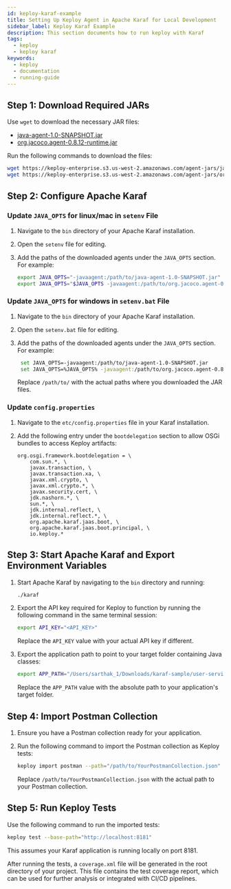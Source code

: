 ```yaml
---
id: keploy-karaf-example
title: Setting Up Keploy Agent in Apache Karaf for Local Development
sidebar_label: Keploy Karaf Example
description: This section documents how to run keploy with Karaf
tags:
  - keploy
  - keploy karaf
keywords:
  - keploy
  - documentation
  - running-guide
---
```


## Step 1: Download Required JARs

Use `wget` to download the necessary JAR files:

- [java-agent-1.0-SNAPSHOT.jar](https://keploy-enterprise.s3.us-west-2.amazonaws.com/agent-jars/java-agent-1.0-SNAPSHOT.jar)
- [org.jacoco.agent-0.8.12-runtime.jar](https://keploy-enterprise.s3.us-west-2.amazonaws.com/agent-jars/org.jacoco.agent-0.8.12-runtime.jar)

Run the following commands to download the files:

```bash
wget https://keploy-enterprise.s3.us-west-2.amazonaws.com/agent-jars/java-agent-1.0-SNAPSHOT.jar
wget https://keploy-enterprise.s3.us-west-2.amazonaws.com/agent-jars/org.jacoco.agent-0.8.12-runtime.jar
```

## Step 2: Configure Apache Karaf

### Update `JAVA_OPTS` for linux/mac in `setenv` File

1. Navigate to the `bin` directory of your Apache Karaf installation.
2. Open the `setenv` file for editing.
3. Add the paths of the downloaded agents under the `JAVA_OPTS` section. For example:

   ```bash
   export JAVA_OPTS="-javaagent:/path/to/java-agent-1.0-SNAPSHOT.jar"
   export JAVA_OPTS="$JAVA_OPTS -javaagent:/path/to/org.jacoco.agent-0.8.12-runtime.jar=address=*,port=36320,destfile=jacoco-it.exec,output=tcpserver"
   ```

### Update `JAVA_OPTS` for windows in `setenv.bat` File

1. Navigate to the `bin` directory of your Apache Karaf installation.
2. Open the `setenv.bat` file for editing.
3. Add the paths of the downloaded agents under the `JAVA_OPTS` section. For example:

   ```bash
    set JAVA_OPTS=-javaagent:/path/to/java-agent-1.0-SNAPSHOT.jar
    set JAVA_OPTS=%JAVA_OPTS% -javaagent:/path/to/org.jacoco.agent-0.8.12-runtime.jar=address=*,port=36320,destfile=jacoco-it.exec,output=tcpserver
   ```

   Replace `/path/to/` with the actual paths where you downloaded the JAR files.

### Update `config.properties`

1. Navigate to the `etc/config.properties` file in your Karaf installation.
2. Add the following entry under the `bootdelegation` section to allow OSGi bundles to access Keploy artifacts:

   ```properties
   org.osgi.framework.bootdelegation = \
       com.sun.*, \
       javax.transaction, \
       javax.transaction.xa, \
       javax.xml.crypto, \
       javax.xml.crypto.*, \
       javax.security.cert, \
       jdk.nashorn.*, \
       sun.*, \
       jdk.internal.reflect, \
       jdk.internal.reflect.*, \
       org.apache.karaf.jaas.boot, \
       org.apache.karaf.jaas.boot.principal, \
       io.keploy.*
   ```

## Step 3: Start Apache Karaf and Export Environment Variables

1. Start Apache Karaf by navigating to the `bin` directory and running:

   ```bash
   ./karaf
   ```

2. Export the API key required for Keploy to function by running the following command in the same terminal session:

   ```bash
   export API_KEY="<API_KEY>"
   ```

   Replace the `API_KEY` value with your actual API key if different.

3. Export the application path to point to your target folder containing Java classes:

   ```bash
   export APP_PATH="/Users/sarthak_1/Downloads/karaf-sample/user-service"
   ```

   Replace the `APP_PATH` value with the absolute path to your application's target folder.

## Step 4: Import Postman Collection

1. Ensure you have a Postman collection ready for your application.
2. Run the following command to import the Postman collection as Keploy tests:

   ```bash
   keploy import postman --path="/path/to/YourPostmanCollection.json"
   ```

   Replace `/path/to/YourPostmanCollection.json` with the actual path to your Postman collection.

## Step 5: Run Keploy Tests

Use the following command to run the imported tests:

```bash
keploy test --base-path="http://localhost:8181"
```

This assumes your Karaf application is running locally on port 8181.

After running the tests, a `coverage.xml` file will be generated in the root directory of your project. This file contains the test coverage report, which can be used for further analysis or integrated with CI/CD pipelines.
